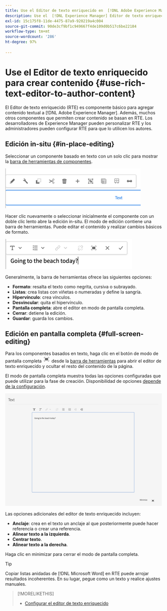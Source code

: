 ```yaml
---
title: Use el Editor de texto enriquecido en  [!DNL Adobe Experience Manager] para crear contenido
description: Use el  [!DNL Experience Manager] Editor de texto enriquecido para crear contenido.
exl-id: 15c175f8-11de-4475-87a9-920219a4c004
source-git-commit: 90de3cf9bf1c949667f4de109d0b517c6be22184
workflow-type: tm+mt
source-wordcount: '286'
ht-degree: 97%

---
```


# Use el Editor de texto enriquecido para crear contenido {#use-rich-text-editor-to-author-content}

El Editor de texto enriquecido (RTE) es componente básico para agregar contenido textual a [!DNL Adobe Experience Manager]. Además, muchos otros componentes que permiten crear contenido se basan en RTE. Los desarrolladores de Experience Manager pueden personalizar RTE y los administradores pueden configurar RTE para que lo utilicen los autores.

## Edición in-situ {#in-place-editing}

Seleccionar un componente basado en texto con un solo clic para mostrar la [barra de herramientas de componentes](/help/sites-cloud/authoring/fundamentals/editing-content.md#component-toolbar).

![La barra de herramientas de componentes](/help/sites-cloud/authoring/assets/editing-component-toolbar.png)

Hacer clic nuevamente o seleccionar inicialmente el componente con un doble clic lento abre la edición in-situ. El modo de edición contiene una barra de herramientas. Puede editar el contenido y realizar cambios básicos de formato.

![Edición local con RTE](/help/sites-cloud/authoring/assets/rte-in-place-editing.png)

Generalmente, la barra de herramientas ofrece las siguientes opciones:

* **Formato**: resalta el texto como negrita, cursiva o subrayado.
* **Listas**: crea listas con viñetas o numeradas y define la sangría.
* **Hipervínculo**: crea vínculos.
* **Desvincular**: quita el hipervínculo.
* **Pantalla completa**: abre el editor en modo de pantalla completa.
* **Cerrar**: detiene la edición.
* **Guardar**: guarda los cambios.

## Edición en pantalla completa {#full-screen-editing}

Para los componentes basados en texto, haga clic en el botón de modo de pantalla completa ![RTE de pantalla completa](/help/sites-cloud/authoring/assets/editing-full-screen.png) desde la [barra de herramientas](/help/sites-cloud/authoring/fundamentals/editing-content.md#component-toolbar) para abrir el editor de texto enriquecido y ocultar el resto del contenido de la página.

El modo de pantalla completa muestra todas las opciones configuradas que puede utilizar para la fase de creación. Disponibilidad de opciones [depende de la configuración](/help/implementing/developing/extending/rich-text-editor.md).

![RTE en modo de pantalla completa](/help/sites-cloud/authoring/assets/rte-full-screen.png)

Las opciones adicionales del editor de texto enriquecido incluyen:

* **Anclaje**: crea en el texto un anclaje al que posteriormente puede hacer referencia o crear una referencia.
* **Alinear texto a la izquierda**.
* **Centrar texto**.
* **Alinear texto a la derecha**.

Haga clic en minimizar para cerrar el modo de pantalla completa.

>[!TIP]
>
>Copiar listas anidadas de [!DNL Microsoft Word] en RTE puede arrojar resultados incoherentes. En su lugar, pegue como un texto y realice ajustes manuales.

>[!MORELIKETHIS]
>
>* [Configurar el editor de texto enriquecido](/help/implementing/developing/extending/rich-text-editor.md)

